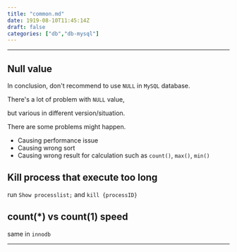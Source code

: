 ```yaml
---
title: "common.md"
date: 1919-08-10T11:45:14Z
draft: false
categories: ["db","db-mysql"]
---
```




---

## Null value

In conclusion, don't recommend to use `NULL` in `MySQL` database.

There's a lot of problem with `NULL` value,

but various in different version/situation.

There are some problems might happen.


* Causing performance issue
* Causing wrong sort
* Causing wrong result for calculation such as `count()`, `max()`, `min()`

## Kill process that execute too long

run `Show processlist;` and `kill {processID}`

## count(*) vs count(1) speed

same in `innodb`




---

